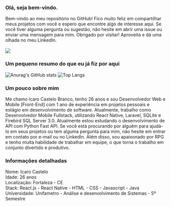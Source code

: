 ### Olá, seja bem-vindo. </br>
Bem-vindo ao meu repositório no GitHub! Fico muito feliz em compartilhar meus projetos com você e espero que encontre algo de interesse aqui. Se você tiver alguma pergunta ou sugestão, não hesite em abrir uma issue ou enviar uma mensagem para mim. Obrigado por visitar! Aproveita e dá uma olhada no meu LinkedIn. </br></br>
[<img src="https://img.shields.io/badge/linkedin-%230077B5.svg?&style=for-the-badge&logo=linkedin&logoColor=white" />](https://www.linkedin.com/in/icastelob/) 


### Um pequeno resumo do que eu já fiz por aqui
![Anurag's GitHub stats](https://github-readme-stats.vercel.app/api?username=icastelito&show_icons=true&theme=tokyonight)
![Top Langs](https://github-readme-stats.vercel.app/api/top-langs/?username=icastelito&layout=compact&theme=tokyonight&card_width=450)

### Um pouco sobre mim
Me chamo Icaro Castelo Branco, tenho 26 anos e sou Desenvolvedor Web e Mobile [Front-End] com 1 ano de experiência em projetos pessoais e estágio em desenvolvimento de software. Atualmente, trabalho como Desenvolvedor Mobile Fullstack, utilizando React Native, Laravel, SQLite e Firebird SQL Server 3.0. Atualmente estou estudando o desenvolvimento de API com Python Fast API. Se você está procurando por alguém para ajudá-lo em seus projetos ou tem alguma pergunta para mim, não hesite em entrar em contato por e-mail ou no LinkedIn. Além disso, sou apaixonado por RPG e tenho muita habilidade de trabalhar em equipe, o que torna o trabalho em conjunto divertido e produtivo. 

### Informações detalhadas
Nome: Icaro Castelo </br>
Idade: 26 anos </br>
Localização: Fortaleza - CE </br>
Stack: React.js - React Native - HTML - CSS - Javascript - Java </br>
Universidade: Unifametro - Análise e desenvolvimento de Sistemas - 5º Semestre </br>
